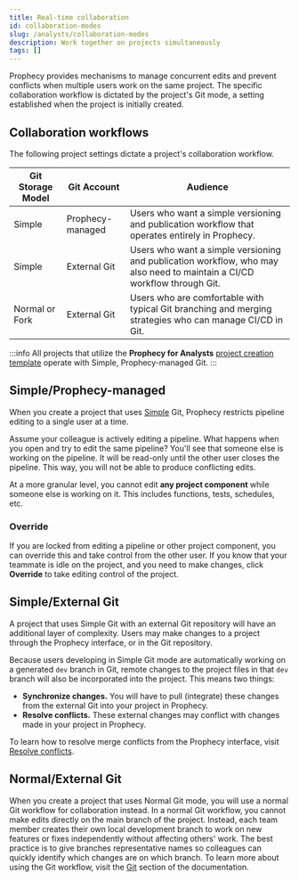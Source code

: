 ```yaml
---
title: Real-time collaboration
id: collaboration-modes
slug: /analysts/collaboration-modes
description: Work together on projects simultaneously
tags: []
---
```


Prophecy provides mechanisms to manage concurrent edits and prevent conflicts when multiple users work on the same project. The specific collaboration workflow is dictated by the project's Git mode, a setting established when the project is initially created.

## Collaboration workflows

The following project settings dictate a project's collaboration workflow.

| Git Storage Model | Git Account      | Audience                                                                                                                 |
| ----------------- | ---------------- | ------------------------------------------------------------------------------------------------------------------------ |
| Simple            | Prophecy-managed | Users who want a simple versioning and publication workflow that operates entirely in Prophecy.                          |
| Simple            | External Git     | Users who want a simple versioning and publication workflow, who may also need to maintain a CI/CD workflow through Git. |
| Normal or Fork    | External Git     | Users who are comfortable with typical Git branching and merging strategies who can manage CI/CD in Git.                 |

:::info
All projects that utilize the **Prophecy for Analysts** [project creation template](/templates) operate with Simple, Prophecy-managed Git.
:::

## Simple/Prophecy-managed

When you create a project that uses [Simple](docs/core/version-control/version-control.md) Git, Prophecy restricts pipeline editing to a single user at a time.

Assume your colleague is actively editing a pipeline. What happens when you open and try to edit the same pipeline? You'll see that someone else is working on the pipeline. It will be read-only until the other user closes the pipeline. This way, you will not be able to produce conflicting edits.

At a more granular level, you cannot edit **any project component** while someone else is working on it. This includes functions, tests, schedules, etc.

### Override

If you are locked from editing a pipeline or other project component, you can override this and take control from the other user. If you know that your teammate is idle on the project, and you need to make changes, click **Override** to take editing control of the project.

## Simple/External Git

A project that uses Simple Git with an external Git repository will have an additional layer of complexity. Users may make changes to a project through the Prophecy interface, or in the Git repository.

Because users developing in Simple Git mode are automatically working on a generated `dev` branch in Git, remote changes to the project files in that `dev` branch will also be incorporated into the project. This means two things:

- **Synchronize changes.** You will have to pull (integrate) these changes from the external Git into your project in Prophecy.
- **Resolve conflicts.** These external changes may conflict with changes made in your project in Prophecy.

To learn how to resolve merge conflicts from the Prophecy interface, visit [Resolve conflicts](/engineers/resolve-git-conflicts).

## Normal/External Git

When you create a project that uses Normal Git mode, you will use a normal Git workflow for collaboration instead. In a normal Git workflow, you cannot make edits directly on the main branch of the project. Instead, each team member creates their own local development branch to work on new features or fixes independently without affecting others' work. The best practice is to give branches representative names so colleagues can quickly identify which changes are on which branch. To learn more about using the Git workflow, visit the [Git](/engineers/git) section of the documentation.
